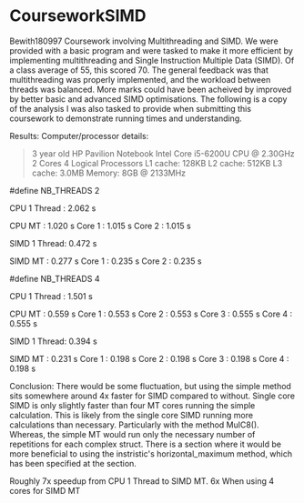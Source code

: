 # CourseworkSIMD
Bewith180997
Coursework involving Multithreading and SIMD. We were provided with a basic program and were tasked to make it more efficient by implementing multithreading and Single Instruction Multiple Data (SIMD). Of a class average of 55, this scored 70. The general feedback was that multithreading was properly implemented, and the workload between threads was balanced. More marks could have been acheived by improved by better basic and advanced SIMD optimisations.
The following is a copy of the analysis I was also tasked to provide when submitting this coursework to demonstrate running times and understanding.


Results:
Computer/processor details:

>3 year old HP Pavilion Notebook
Intel Core i5-6200U CPU @ 2.30GHz
	2 Cores
	4 Logical Processors
	L1 cache: 128KB
	L2 cache: 512KB
	L3 cache: 3.0MB
Memory: 8GB @ 2133MHz


#define NB_THREADS 2

CPU 1 Thread :	2.062 s

CPU MT		 :	1.020 s
	Core 1 : 1.015 s
	Core 2 : 1.015 s
	
SIMD 1 Thread:	0.472 s

SIMD MT		 :	0.277 s
	Core 1 : 0.235 s
	Core 2 : 0.235 s



#define NB_THREADS 4

CPU 1 Thread :	1.501 s

CPU MT		 :	0.559 s
	Core 1 : 0.553 s
	Core 2 : 0.553 s
	Core 3 : 0.555 s
	Core 4 : 0.555 s
	
SIMD 1 Thread:	0.394 s

SIMD MT		 :	0.231 s
	Core 1 : 0.198 s
	Core 2 : 0.198 s
	Core 3 : 0.198 s
	Core 4 : 0.198 s


Conclusion:
There would be some fluctuation, but using the simple method sits somewhere around 4x faster for SIMD compared to without.
Single core SIMD is only slightly faster than four MT cores running the simple calculation.
This is likely from the single core SIMD running more calculations than necessary. Particularly with 
the method MulC8(). Whereas, the simple MT would run only the necessary number of repetitions for each complex struct.
There is a section where it would be more beneficial to using the instristic's horizontal_maximum method, which has been
specified at the section.

Roughly 7x speedup from CPU 1 Thread to SIMD MT. 6x When using 4 cores for SIMD MT


